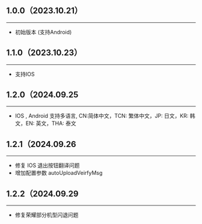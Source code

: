## 1.0.0（2023.10.21）
---
- 初始版本 (支持Android)

## 1.1.0（2023.10.23）
---
- 支持IOS

## 1.2.0（2024.09.25
---
- IOS , Android 支持多语言, CN:简体中文，TCN: 繁体中文，JP: 日文，KR: 韩文，EN: 英文，THA: 泰文

## 1.2.1（2024.09.26
---
- 修复 IOS 退出按钮翻译问题
- 增加配置参数 autoUploadVeirfyMsg

## 1.2.2（2024.09.29
---
- 修复荣耀部分机型闪退问题
